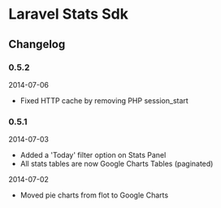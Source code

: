 # Laravel Stats Sdk

## Changelog

### 0.5.2

2014-07-06

- Fixed HTTP cache by removing PHP session_start 

### 0.5.1

2014-07-03

- Added a 'Today' filter option on Stats Panel
- All stats tables are now Google Charts Tables (paginated)

2014-07-02

- Moved pie charts from flot to Google Charts
 
